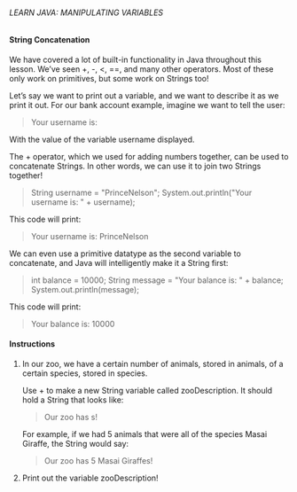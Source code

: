 ###### LEARN JAVA: MANIPULATING VARIABLES

#### String Concatenation

We have covered a lot of built-in functionality in Java throughout this lesson. We’ve seen +, -, <, ==, and many other operators. Most of these only work on primitives, but some work on Strings too!

Let’s say we want to print out a variable, and we want to describe it as we print it out. For our bank account example, imagine we want to tell the user:

> Your username is: <username>

With the value of the variable username displayed.

The + operator, which we used for adding numbers together, can be used to concatenate Strings. In other words, we can use it to join two Strings together!

>String username = "PrinceNelson";
System.out.println("Your username is: " + username);

This code will print:

> Your username is: PrinceNelson

We can even use a primitive datatype as the second variable to concatenate, and Java will intelligently make it a String first:

> int balance = 10000;
String message = "Your balance is: " + balance;
System.out.println(message);

This code will print:

> Your balance is: 10000

#### Instructions

1. In our zoo, we have a certain number of animals, stored in animals, of a certain species, stored in species.
 
    Use + to make a new String variable called zooDescription. It should hold a String that looks like:


    > Our zoo has <animals> <species>s!

    For example, if we had 5 animals that were all of the species Masai Giraffe, the String would say:

    > Our zoo has 5 Masai Giraffes!

2. Print out the variable zooDescription!